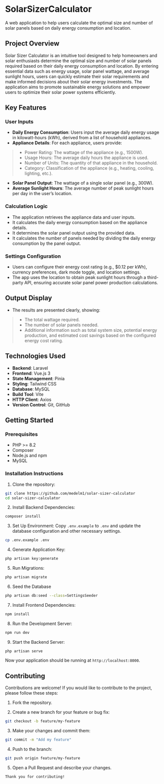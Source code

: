 # SolarSizerCalculator

A web application to help users calculate the optimal size and number of solar panels based on daily energy consumption and location.

## Project Overview

Solar Sizer Calculator is an intuitive tool designed to help homeowners and solar enthusiasts determine the optimal size and number of solar panels required based on their daily energy consumption and location. By entering essential data such as energy usage, solar panel wattage, and average sunlight hours, users can quickly estimate their solar requirements and make informed decisions about their solar energy investments. The application aims to promote sustainable energy solutions and empower users to optimize their solar power systems efficiently.

## Key Features

### User Inputs

- __Daily Energy Consumption__: Users input the average daily energy usage in kilowatt-hours (kWh), derived from a list of household appliances.
- __Appliance Details__: For each appliance, users provide:
> - Power Rating: The wattage of the appliance (e.g., 1500W).
> - Usage Hours: The average daily hours the appliance is used.
> - Number of Units: The quantity of that appliance in the household.
> - Category: Classification of the appliance (e.g., heating, cooling, lighting, etc.).
- __Solar Panel Output__: The wattage of a single solar panel (e.g., 300W).
- __Average Sunlight Hours__: The average number of peak sunlight hours per day in the user’s location.

### Calculation Logic

- The application retrieves the appliance data and user inputs.
- It calculates the daily energy consumption based on the appliance details.
- It determines the solar panel output using the provided data.
- It calculates the number of panels needed by dividing the daily energy consumption by the panel output.

### Settings Configuration

- Users can configure their energy cost rating (e.g., $0.12 per kWh), currency preferences, dark mode toggle, and location settings.
- The app uses the location to obtain peak sunlight hours through a third-party API, ensuring accurate solar panel power production calculations.

## Output Display

- The results are presented clearly, showing:
> - The total wattage required.
> - The number of solar panels needed.
> - Additional information such as total system size, potential energy production, and estimated cost savings based on the configured energy cost rating.

## Technologies Used

- __Backend__: Laravel
- __Frontend__: Vue.js 3
- __State Management__: Pinia
- __Styling__: Tailwind CSS
- __Database__: MySQL
- __Build Tool__: Vite
- __HTTP Client__: Axios
- __Version Control__: Git, GitHub

## Getting Started

### Prerequisites

- PHP >= 8.2
- Composer
- Node.js and npm
- MySQL

### Installation Instructions

1. Clone the repository:
```bash
git clone https://github.com/medelm1/solar-sizer-calculator
cd solar-sizer-calculator
```

2. Install Backend Dependencies:
```bash
composer install
```

3. Set Up Environment:
Copy `.env.example` to `.env` and update the database configuration and other necessary settings.
```bash
cp .env.example .env
```

4. Generate Application Key:
```bash
php artisan key:generate
```

5. Run Migrations:
```bash
php artisan migrate
```

6. Seed the Database
```bash
php artisan db:seed --class=SettingsSeeder
```

7. Install Frontend Dependencies:
```bash
npm install
```

8. Run the Development Server:
```bash
npm run dev
```

9. Start the Backend Server:
```bash
php artisan serve
```

Now your application should be running at `http://localhost:8000`.

## Contributing

Contributions are welcome! If you would like to contribute to the project, please follow these steps:

1. Fork the repository.

2. Create a new branch for your feature or bug fix:
```bash
git checkout -b feature/my-feature
```
3. Make your changes and commit them:
```bash
git commit -m "Add my feature"
```
4. Push to the branch:
```bash
git push origin feature/my-feature
```
5. Open a Pull Request and describe your changes.
```bash
Thank you for contributing!